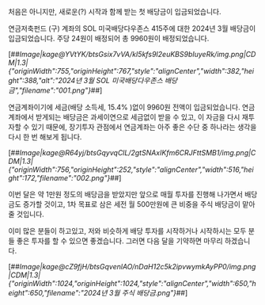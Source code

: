 처음은 아니지만, 새로운(?) 시작과 함께 받는 첫 배당금이 입금되었습니다.

연금저축펀드 (구) 계좌의 SOL 미국배당다우존스 415주에 대한 2024년 3월 배당금이 입금되었습니다. 주당 24원이 배정되어 총 9960원이 배정되었습니다.

[##_Image|kage@YVtYK/btsGsix7vVA/kI5kfs9I2euKBS9bIuyeRk/img.png|CDM|1.3|{"originWidth":755,"originHeight":767,"style":"alignCenter","width":382,"height":388,"alt":"2024년 3월 SOL 미국배당다우존스 배당금","filename":"001.png"}_##]

연금계좌이기에 세금(배당 소득세, 15.4% )없이 9960원 전액이 입금되었습니다. 연금계좌에서 받게되는 배당금은 과세이연으로 세금없이 받을 수 있고, 이 자금을 다시 재투자할 수 있기 때문에, 장기투자 관점에서 연금계좌는 아주 좋은 수단 중 하나라는 생각을 다시 한 번 해보게 됩니다.

[##_Image|kage@R64yj/btsGqyvqClL/2gtSNAxIKfm6CRJFttSMB1/img.png|CDM|1.3|{"originWidth":756,"originHeight":252,"style":"alignCenter","width":516,"height":172,"filename":"002.png"}_##]

이번 달은 약 1만원 정도의 배당금을 받았지만 앞으로 매월 투자를 진행해 나가면서 배당금도 증가할 것이고, 1차 목표로 삼은 세전 월 500만원에 큰 비중을 주식 배당금이 맡아줄 것입니다.

이미 많은 분들이 하고있고, 저와 비슷하게 배당 투자를 시작하거나 시작하시는 모두 분들 좋은 투자를 할 수 있으면 좋겠습니다. 그러면 다음 달을 기약하면 마무리 하겠습니다.

[##_Image|kage@cZ9fjH/btsGqvenlAO/nDaH12c5k2ipvwymkAyPP0/img.png|CDM|1.3|{"originWidth":1024,"originHeight":1024,"style":"alignCenter","width":650,"height":650,"filename":"2024년 3월 주식 배당금.png"}_##]